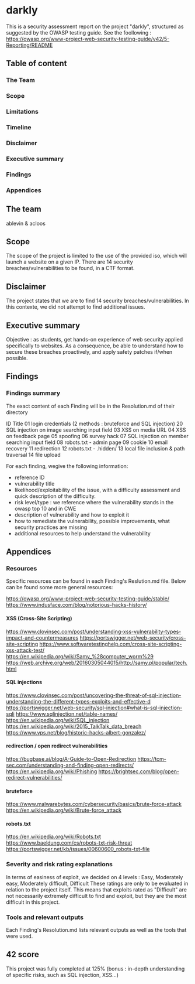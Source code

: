 # darkly

This is a security assessment report on the project "darkly", structured as suggested by the OWASP testing guide. See the foollowing :
https://owasp.org/www-project-web-security-testing-guide/v42/5-Reporting/README

## Table of content

### The Team
### Scope
### Limitations
### Timeline
### Disclaimer
### Executive summary
### Findings
### Appendices


## The team
ablevin & acloos

## Scope
The scope of the project is limited to the use of the provided iso, which will launch a website on a given IP. There are 14 security breaches/vulnerabilities to be found, in a CTF format.

## Disclaimer
The project states that we are to find 14 security breaches/vulnerabilities. In this contexte, we did not attempt to find additional issues.

## Executive summary
Objective : as students, get hands-on experience of web security applied specifically to websites.
As a consequence, be able to understand how to secure these breaches proactively, and apply safety patches if/when possible.

## Findings

### Findings summary
The exact content of each Finding will be in the Resolution.md of their directory

ID	Title
01	login credentials (2 methods : bruteforce and SQL injection)
20	SQL injection on image searching input field
03	XSS on media URL
04	XSS on feedback page
05	spoofing
06	survey hack
07	SQL injection on member searching input field
08	robots.txt - admin page
09	cookie
10	email recovery
11	redirection
12	robots.txt - .hidden/
13	local file inclusion & path traversal
14	file upload

For each finding, wegive the following information:
- reference ID
- vulnerability title
- likelihood/exploitability of the issue, with a difficulty assessment and quick description of the difficulty.
- risk level/type : we reference where the vulnerability stands in the owasp top 10 and in CWE
- description of vulnerability and how to exploit it
- how to remediate the vulnerability, possible improvements, what security practices are missing
- additional resources to help understand the vulnerability


## Appendices

### Resources
Specific resources can be found in each Finding's Reslution.md file.
Below can be found some more general resources:

https://owasp.org/www-project-web-security-testing-guide/stable/
https://www.indusface.com/blog/notorious-hacks-history/

#### XSS (Cross-Site Scripting)
https://www.clovinsec.com/post/understanding-xss-vulnerability-types-impact-and-countermeasures
https://portswigger.net/web-security/cross-site-scripting
https://www.softwaretestinghelp.com/cross-site-scripting-xss-attack-test/
https://en.wikipedia.org/wiki/Samy_%28computer_worm%29
https://web.archive.org/web/20160305044015/http://samy.pl/popular/tech.html

#### SQL injections
https://www.clovinsec.com/post/uncovering-the-threat-of-sql-injection-understanding-the-different-types-exploits-and-effective-d
https://portswigger.net/web-security/sql-injection#what-is-sql-injection-sqli
https://www.sqlinjection.net/table-names/
https://en.wikipedia.org/wiki/SQL_injection
https://en.wikipedia.org/wiki/2015_TalkTalk_data_breach
https://www.vps.net/blog/historic-hacks-albert-gonzalez/

#### redirection / open redirect vulnerabilities
https://bugbase.ai/blog/A-Guide-to-Open-Redirection
https://tcm-sec.com/understanding-and-finding-open-redirects/
https://en.wikipedia.org/wiki/Phishing
https://brightsec.com/blog/open-redirect-vulnerabilities/

#### bruteforce
https://www.malwarebytes.com/cybersecurity/basics/brute-force-attack
https://en.wikipedia.org/wiki/Brute-force_attack

#### robots.txt
https://en.wikipedia.org/wiki/Robots.txt
https://www.baeldung.com/cs/robots-txt-risk-threat
https://portswigger.net/kb/issues/00600600_robots-txt-file


### Severity and risk rating explanations
In terms of easiness of exploit, we decided on 4 levels : Easy, Moderately easy, Moderately difficult, Difficult
These ratings are only to be evaluated in relation to the project itself. This means that exploits rated as "Difficult" are not necessarily extremely difficult to find and exploit, but they are the most difficult in this project.

### Tools and relevant outputs
Each Finding's Resolution.md lists relevant outputs as well as the tools that were used.

## 42 score
This project was fully completed at 125% (bonus : in-depth understanding of specific risks, such as SQL injection, XSS...)
